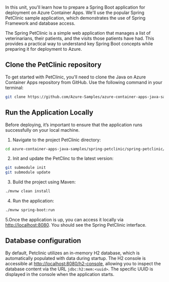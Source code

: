 In this unit, you'll learn how to prepare a Spring Boot application for deployment on Azure Container Apps. We'll use the popular Spring PetClinic sample application, which demonstrates the use of Spring Framework and database access.

The Spring PetClinic is a simple web application that manages a list of veterinarians, their patients, and the visits those patients have had. This provides a practical way to understand key Spring Boot concepts while preparing it for deployment to Azure.

## Clone the PetClinic repository

To get started with PetClinic, you'll need to clone the Java on Azure Container Apps repository from GitHub. Use the following command in your terminal:

```bash
git clone https://github.com/Azure-Samples/azure-container-apps-java-samples.git
```

## Run the Application Locally

Before deploying, it’s important to ensure that the application runs successfully on your local machine.

1. Navigate to the project PetClinic directory:

```bash
cd azure-container-apps-java-samples/spring-petclinic/spring-petclinic/
```

2. Init and update the PetClinc to the latest version:
```bash
git submodule init
git submodule update
```

3. Build the project using Maven:

```bash
./mvnw clean install
```

4. Run the application:

```bash
./mvnw spring-boot:run
```

5.Once the application is up, you can access it locally via [http://localhost:8080](http://localhost:8080). You should see the Spring PetClinic interface.

## Database configuration
By default, Petclinic utilizes an in-memory H2 database, which is automatically populated with data during startup. The H2 console is accessible at [http://localhost:8080/h2-console](http://localhost:8080/h2-console), allowing you to inspect the database content via the URL `jdbc:h2:mem:<uuid>`. The specific UUID is displayed in the console when the application starts.
